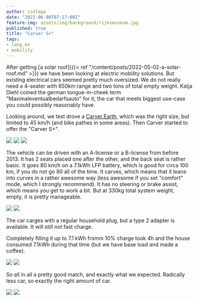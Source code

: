 ```yaml
---
author: isotopp
date: "2022-06-08T07:17:00Z"
feature-img: assets/img/background/rijksmuseum.jpg
published: true
title: "Carver S+"
tags:
- lang_en
- mobility
---
```


After getting [a solar roof]({{< ref "/content/posts/2022-05-02-a-solar-roof.md" >}}) we have been looking at electric mobility solutions.
But existing electrical cars seemed pretty much oversized.
We do not really need a 4-seater with 650km range and two tons of total empty weight.
Katja Diehl coined the german tongue-in-cheek term "Maximaleventualbedarfsauto" for it, the car that meets biggest use-case you could possibly reasonably have.

Looking around, we test drove a [Carver.Earth](https://carver.earth/), which was the right size, but limited to 45 km/h (and bike pathes in some areas).
Then Carver started to offer the "Carver S+".

![](/uploads/2022/06/carver1.jpg)
![](/uploads/2022/06/carver2.jpg)
![](/uploads/2022/06/carver3.jpg)

The vehicle can be driven with an A-license or a B-license from before 2013.
It has 2 seats placed one after the other, and the back seat is rather basic.
It goes 80 km/h on a 7.1kWh LFP battery, which is good for circa 100 km, if you do not go 80 all of the time.
It carves, which means that it leans into curves in a rather awesome way (less awesome if you set "comfort" mode, which I strongly recommend).
It has no steering or brake assist, which means you get to work a bit.
But at 330kg total system weight, empty, it is pretty manageable.

![](/uploads/2022/06/carver4.jpg)
![](/uploads/2022/06/carver5.jpg)

The car carges with a regular household plug, but a type 2 adapter is available.
It will still not fast charge.

Completely filling it up to 7.1 kWh fromm 10% charge took 4h and the house consumed 7.1kWh during that time (but we have base load and made a coffee).

![](/uploads/2022/06/carver6.jpg)
![](/uploads/2022/06/carver7.png)

So all in all a pretty good match, and exactly what we expected.
Radically less car, so exactly the right amount of car.

![](/uploads/2022/06/carver8.jpg)
![](/uploads/2022/06/carver9.jpg)
